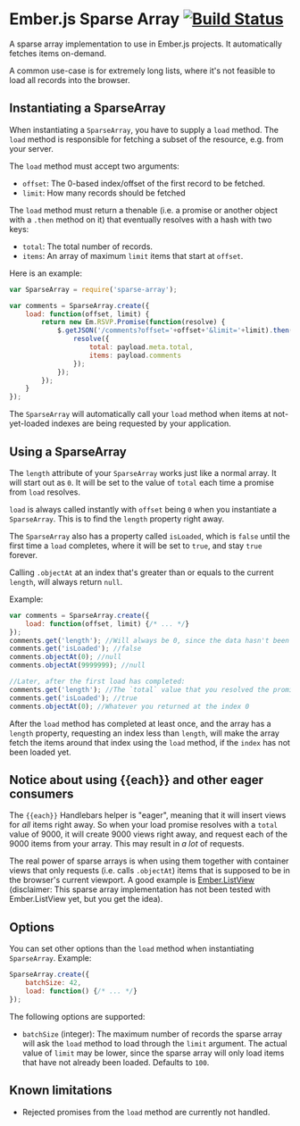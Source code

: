 # Ember.js Sparse Array [![Build Status](https://travis-ci.org/billysbilling/ember-sparse-array.svg?branch=master)](https://travis-ci.org/billysbilling/ember-sparse-array)

A sparse array implementation to use in Ember.js projects. It automatically fetches items on-demand.

A common use-case is for extremely long lists, where it's not feasible to load all records into the browser.


## Instantiating a SparseArray

When instantiating a `SparseArray`, you have to supply a `load` method. The `load` method is responsible for fetching
a subset of the resource, e.g. from your server.

The `load` method must accept two arguments:

- `offset`: The 0-based index/offset of the first record to be fetched.
- `limit`: How many records should be fetched

The `load` method must return a thenable (i.e. a promise or another object with a `.then` method on it) that eventually
resolves with a hash with two keys:

- `total`: The total number of records.
- `items`: An array of maximum `limit` items that start at `offset`.

Here is an example:

```javascript
var SparseArray = require('sparse-array');

var comments = SparseArray.create({
    load: function(offset, limit) {
        return new Em.RSVP.Promise(function(resolve) {
            $.getJSON('/comments?offset='+offset+'&limit='+limit).then(function(payload) {
                resolve({
                    total: payload.meta.total,
                    items: payload.comments
                });
            });
        });
    }
});
```

The `SparseArray` will automatically call your `load` method when items at not-yet-loaded indexes are being requested by
your application.


## Using a SparseArray

The `length` attribute of your `SparseArray` works just like a normal array. It will start out as `0`. It will be set to
the value of `total` each time a promise from `load` resolves.

`load` is always called instantly with `offset` being `0` when you instantiate a `SparseArray`. This is to find the
`length` property right away.

The `SparseArray` also has a property called `isLoaded`, which is `false` until the first time a `load` completes,
where it will be set to `true`, and stay `true` forever.

Calling `.objectAt` at an index that's greater than or equals to the current `length`, will always return `null`. 

Example:

```javascript
var comments = SparseArray.create({
    load: function(offset, limit) {/* ... */}
});
comments.get('length'); //Will always be 0, since the data hasn't been loaded yet
comments.get('isLoaded'); //false
comments.objectAt(0); //null
comments.objectAt(9999999); //null

//Later, after the first load has completed:
comments.get('length'); //The `total` value that you resolved the promise with
comments.get('isLoaded'); //true
comments.objectAt(0); //Whatever you returned at the index 0
```

After the `load` method has completed at least once, and the array has a `length` property, requesting an index less
than `length`, will make the array fetch the items around that index using the `load` method, if the `index` has not 
been loaded yet.


## Notice about using {{each}} and other eager consumers

The `{{each}}` Handlebars helper is "eager", meaning that it will insert views for _all_ items right away. So when your
load promise resolves with a `total` value of 9000, it will create 9000 views right away, and request each of the 9000 
items from your array. This may result in _a lot_ of requests.

The real power of sparse arrays is when using them together with container views that only requests (i.e. calls
`.objectAt`) items that is supposed to be in the browser's current viewport. A good example is
[Ember.ListView](https://github.com/emberjs/list-view) (disclaimer: This sparse array implementation has not been tested
with Ember.ListView yet, but you get the idea).


## Options

You can set other options than the `load` method when instantiating `SparseArray`. Example:

```javascript
SparseArray.create({
    batchSize: 42,
    load: function() {/* ... */}
});
```

The following options are supported:

- `batchSize` (integer): The maximum number of records the sparse array will ask the `load` method to load through the `limit`
argument. The actual value of `limit` may be lower, since the sparse array will only load items that have not already
been loaded. Defaults to `100`.


## Known limitations

- Rejected promises from the `load` method are currently not handled.